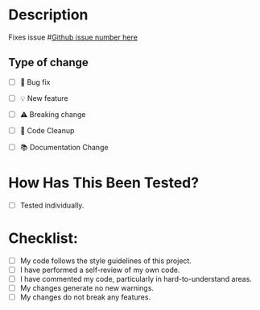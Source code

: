 # Description

<!-- Please include a summary of the change and which issue is fixed or feature request is implemented. Please also include relevant motivation and context. List any dependencies that are required for this change. -->

Fixes issue #[Github issue number here](https://github.com/acm-mu/abacus/issues/187)

## Type of change

<!-- Please delete options that are not relevant. -->

- [ ] 🐞 Bug fix
<!-- Non-breaking change which fixes an issue -->

- [ ] 💡 New feature
<!-- Non-breaking change which adds functionality -->

- [ ] ⚠️ Breaking change
<!-- 
  - Changes a method signature.
  - Changes the behavior of a method.
  - Changes settings, configuration. -->

- [ ] 🧹 Code Cleanup
<!-- General Code Cleanup like removing stale files, comments, etc. -->

- [ ] 📚 Documentation Change
<!-- Changes to documentation only -->
  
# How Has This Been Tested?

<!-- Unless this is a documentation change, please describe the tests that you ran to verify your changes. Provide instructions so we can reproduce. Please also list any relevant details for your test configuration -->

- [ ] Tested individually.
<!-- Performed tests individually on a development deployment. -->

# Checklist:

- [ ] My code follows the style guidelines of this project.
- [ ] I have performed a self-review of my own code.
- [ ] I have commented my code, particularly in hard-to-understand areas.
- [ ] My changes generate no new warnings.
- [ ] My changes do not break any features.
<!-- This not the same as a **Breaking Change**. You have tested that all other features are not affected by this change. -->